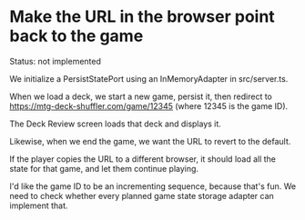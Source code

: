 # Make the URL in the browser point back to the game

Status: not implemented

We initialize a PersistStatePort using an InMemoryAdapter in src/server.ts.

When we load a deck, we start a new game, persist it, then redirect to https://mtg-deck-shuffler.com/game/12345 (where 12345 is the game ID). 

The Deck Review screen loads that deck and displays it.

Likewise, when we end the game, we want the URL to revert to the default.

If the player copies the URL to a different browser, it should load all the state for that game, and let them continue playing.

I'd like the game ID to be an incrementing sequence, because that's fun. We need to check whether every planned game state storage adapter can implement that.
